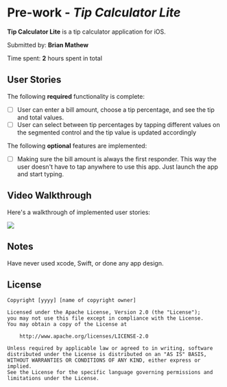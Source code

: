 # Pre-work - *Tip Calculator Lite*

**Tip Calculator Lite** is a tip calculator application for iOS.

Submitted by: **Brian Mathew**

Time spent: **2** hours spent in total

## User Stories

The following **required** functionality is complete:

* [ ] User can enter a bill amount, choose a tip percentage, and see the tip and total values.
* [ ] User can select between tip percentages by tapping different values on the segmented control and the tip value is updated accordingly

The following **optional** features are implemented:

* [ ] Making sure the bill amount is always the first responder. This way the user doesn't have to tap anywhere to use this app. Just launch the app and start typing.



## Video Walkthrough

Here's a walkthrough of implemented user stories:

![](https://i.imgur.com/KYRFUY7.gif)


## Notes

Have never used xcode, Swift, or done any app design.

## License

    Copyright [yyyy] [name of copyright owner]

    Licensed under the Apache License, Version 2.0 (the "License");
    you may not use this file except in compliance with the License.
    You may obtain a copy of the License at

        http://www.apache.org/licenses/LICENSE-2.0

    Unless required by applicable law or agreed to in writing, software
    distributed under the License is distributed on an "AS IS" BASIS,
    WITHOUT WARRANTIES OR CONDITIONS OF ANY KIND, either express or implied.
    See the License for the specific language governing permissions and
    limitations under the License.